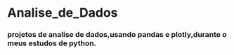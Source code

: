 # Analise_de_Dados
### projetos de analise de dados,usando pandas e plotly,durante o meus estudos de python.
